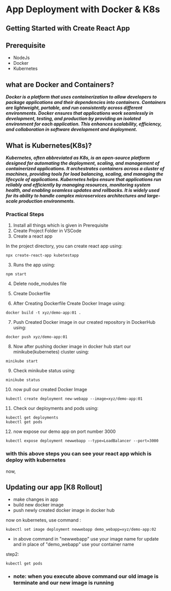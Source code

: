 # App Deployment with Docker & K8s 

## Getting Started with Create React App

## Prerequisite

* NodeJs
* Docker
* Kubernetes

## what are Docker and Containers?

***Docker is a platform that uses containerization to allow developers to package applications and their dependencies into containers. Containers are lightweight, portable, and run consistently across different environments. Docker ensures that applications work seamlessly in development, testing, and production by providing an isolated environment for each application. This enhances scalability, efficiency, and collaboration in software development and deployment.***

## What is Kubernetes(K8s)?

***Kubernetes, often abbreviated as K8s, is an open-source platform designed for automating the deployment, scaling, and management of containerized applications. It orchestrates containers across a cluster of machines, providing tools for load balancing, scaling, and managing the lifecycle of applications. Kubernetes helps ensure that applications run reliably and efficiently by managing resources, monitoring system health, and enabling seamless updates and rollbacks. It is widely used for its ability to handle complex microservices architectures and large-scale production environments.***

### Practical Steps

1. Install all things which is given in Prerequisite 
2. Create Project Folder in VSCode
3. Create a react app

In the project directory, you can create react app using:

```
npx create-react-app kubetestapp
```

3. Runs the app using:
   
```
npm start
```

4. Delete node_modules file
5. Create Dockerfile

6. After Creating Dockerfile Create Docker Image using:

```
docker build -t xyz/demo-app:01 .
```

7. Push Created Docker image in our created repository in DockerHub using:

```
docker push xyz/demo-app:01
```

8. Now after pushing docker image in docker hub start our minikube(kubernetes) cluster using:

```
minikube start
```

9. Check minikube status using:

```
minikube status
```

10. now pull our created Docker Image

```
kubectl create deployment new-webapp --image=xyz/demo-app:01
```

11. Check our deployments and pods using:

```
kubectl get deployments
kubectl get pods
```
12. now expose our demo app on port number 3000

```
kubectl expose deployment newwebapp --type=LoadBalancer --port=3000
```

### with this above steps you can see your react app which is deploy with kubernetes

now,
## Updating our app [K8 Rollout]

* make changes in app
* build new docker image
* push newly created docker image in docker hub

now on kubernetes,
use command :
```
kubectl set image deployment newwebapp demo_webapp=xyz/demo-app:02
```
* in above command in "newwebapp" use your image name for update and in place of "demo_webapp" use your container name

step2:
```
kubectl get pods
```

* ### note: when you execute above command our old image is terminate and our new image is running  
